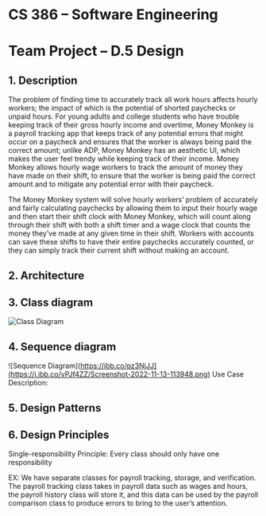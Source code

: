 # **CS 386 – Software Engineering**
# **Team Project – D.5 Design**

## **1. Description**
The problem of finding time to accurately track all work hours affects hourly workers; the impact of which is the potential of shorted paychecks or unpaid hours. For young adults and college students who have trouble keeping track of their gross hourly income and overtime, Money Monkey is a payroll tracking app that keeps track of any potential errors that might occur on a paycheck and ensures that the worker is always being paid the correct amount; unlike ADP, Money Monkey has an aesthetic UI, which makes the user feel trendy while keeping track of their income. Money Monkey allows hourly wage workers to track the amount of money they have made on their shift, to ensure that the worker is being paid the correct amount and to mitigate any potential error with their paycheck. 

The Money Monkey system will solve hourly workers’ problem of accurately and fairly calculating paychecks by allowing them to input their hourly wage and then start their shift clock with Money Monkey, which will count along through their shift with both a shift timer and a wage clock that counts the money they’ve made at any given time in their shift. Workers with accounts can save these shifts to have their entire paychecks accurately counted, or they can simply track their current shift without making an account.


## **2. Architecture**

## **3. Class diagram**
  ![Class Diagram](https://i.ibb.co/VDjt8hg/UMLClass-Diagram-drawio.png)

## **4. Sequence diagram**
  ![Sequence Diagram](https://ibb.co/pz3NjJJ](https://i.ibb.co/vPJf4ZZ/Screenshot-2022-11-13-113948.png)
Use Case Description:

## **5. Design Patterns**

## **6. Design Principles**
Single-responsibility Principle: Every class should only have one responsibility

EX: We have separate classes for payroll tracking, storage, and verification. The payroll tracking class takes in payroll data such as wages and hours, the payroll history class will store it, and this data can be used by the payroll comparison class to produce errors to bring to the user’s attention.


